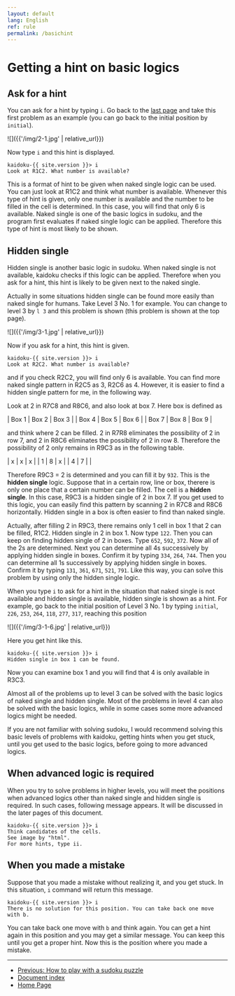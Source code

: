 ```yaml
---
layout: default
lang: English
ref: rule
permalink: /basichint
---
```


# Getting a hint on basic logics

## Ask for a hint

You can ask for a hint by typing `i`. Go back to the [last page](play) and take this first problem as an example (you can go back to the initial position by `initial`).

![]({{'/img/2-1.jpg' | relative_url}})

Now type `i` and this hint is displayed.

    kaidoku-{{ site.version }}> i
    Look at R1C2. What number is available?

This is a format of hint to be given when naked single logic can be used. You can just look at R1C2 and think what number is available. Whenever this type of hint is given, only one number is available and the number to be filled in the cell is determined. In this case, you will find that only 6 is available. Naked single is one of the basic logics in sudoku, and the program first evaluates if naked single logic can be applied. Therefore this type of hint is most likely to be shown.

## Hidden single

Hidden single is another basic logic in sudoku. When naked single is not available, kaidoku checks if this logic can be applied. Therefore when you ask for a hint, this hint is likely to be given next to the naked single.

Actually in some situations hidden single can be found more easily than naked single for humans. Take Level 3 No. 1 for example. You can change to level 3 by `l 3` and this problem is shown (this problem is shown at the top page).

![]({{'/img/3-1.jpg' | relative_url}})

Now if you ask for a hint, this hint is given.

    kaidoku-{{ site.version }}> i
    Look at R2C2. What number is available?

and if you check R2C2, you will find only 6 is available. You can find more naked single pattern in R2C5 as 3, R2C6 as 4. However, it is easier to find a hidden single pattern for me, in the following way.

Look at 2 in R7C8 and R8C6, and also look at box 7. Here box is defined as

| Box 1  | Box 2  | Box 3  |
| Box 4  | Box 5  | Box 6  |
| Box 7  | Box 8  | Box 9  |

and think where 2 can be filled. 2 in R7R8 eliminates the possibility of 2 in row 7, and 2 in R8C6 eliminates the possibility of 2 in row 8. Therefore the possibility of 2 only remains in R9C3 as in the following table.

| x | x | x |
| 1 | 8 | x |
| 4 | 7 |  |

Therefore R9C3 = 2 is determined and you can fill it by `932`. This is the **hidden single** logic. Suppose that in a certain row, line or box, therere is only one place that a certain number can be filled. The cell is a **hidden single**. In this case, R9C3 is a hidden single of 2 in box 7. If you get used to this logic, you can easily find this pattern by scanning 2 in R7C8 and R8C6 horizontally. Hidden single in a box is often easier to find than naked single.

Actually, after filling 2 in R9C3, there remains only 1 cell in box 1 that 2 can be filled, R1C2. Hidden single in 2 in box 1. Now type `122`. Then you can keep on finding hidden single of 2 in boxes. Type `652`, `592`, `372`. Now all of the 2s are determined. Next you can determine all 4s successively by applying hidden single in boxes. Confirm it by typing  `334`, `264`, `744`. Then you can determine all 1s successively by applying hidden single in boxes. Confirm it by typing `131`, `361`, `671`, `521`, `791`. Like this way, you can solve this problem by using only the hidden single logic.

When you type `i` to ask for a hint in the situation that naked single is not available and hidden single is available, hidden single is shown as a hint. For example, go back to the initial position of Level 3 No. 1 by typing `initial`, `226`, `253`, `264`, `118`, `277`, `317`, reaching this position

![]({{'/img/3-1-6.jpg' | relative_url}})

Here you get hint like this.

    kaidoku-{{ site.version }}> i
    Hidden single in box 1 can be found.

Now you can examine box 1 and you will find that 4 is only available in R3C3.

Almost all of the problems up to level 3 can be solved with the basic logics of naked single and hidden single. Most of the problems in level 4 can also be solved with the basic logics, while in some cases some more advanced logics might be needed.

If you are not familiar with solving sudoku, I would recommend solving this basic levels of problems with kaidoku, getting hints when you get stuck, until you get used to the basic logics, before going to more advanced logics.

## When advanced logic is required

When you try to solve problems in higher levels, you will meet the positions when advanced logics other than naked single and hidden single is required. In such cases, following message appears. It will be discussed in the later pages of this document.

    kaidoku-{{ site.version }}> i
    Think candidates of the cells.
    See image by "html".
    For more hints, type ii.

## When you made a mistake

Suppose that you made a mistake without realizing it, and you get stuck. In this situation, `i` command will return this message.

    kaidoku-{{ site.version }}> i
    There is no solution for this position. You can take back one move with b.

You can take back one move with `b` and think again. You can get a hint again in this position and you may get a similar message. You can keep this until you get a proper hint. Now this is the position where you made a mistake.

- - -

- [Previous: How to play with a sudoku puzzle](./play)
- [Document index](./#document)
- [Home Page](./)
